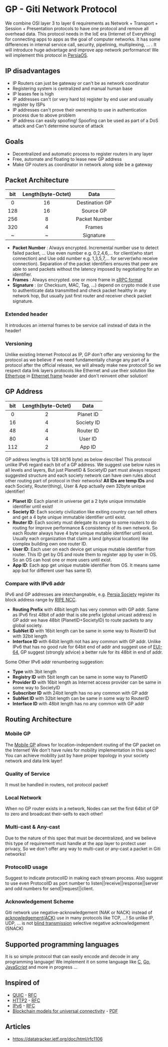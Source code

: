 # GP - Giti Network Protocol
We combine OSI layer 3 to layer 6 requirements as Network + Transport + Session + Presentation protocols to have one protocol and remove all overhead data. This protocol needs in the IoE era (Internet of Everything) for connecting apps to apps as the goal of computer networks.
It has some differences in internal service call, security, pipelining, multiplexing, ... . It will introduce huge advantage and improve app network performance! We will implement this protocol in [PersiaOS](./PersiaOS.md).

## IP disadvantages
- IP Routers can just be gateway or can't be as network coordinator
- Registering system is centralized and manual human base
- IP leases fee is high
- IP addresses can't (or very hard to) register by end user and usually register by ISPs
- IP addresses can't prove their ownership to use in authentication process due to above problem
- IP address can easily spoofing! Spoofing can be used as part of a DoS attack and Can't determine source of attack

## Goals
- Decentralized and automatic process to register routers in any layer
- Free, automate and floating to lease new GP address
- Make GP routers as coordinator in network along side be a gateway

## Packet Architecture
| bit     | Length(byte-Octet)| Data                  |
| :---:   | :---:             | :---:                 |
| 0       | 16                | Destination GP        |
| 128     | 16                | Source GP             |
| 256     | 8                 | Packet Number         |
| 320     | 4                 | Frames                |
| ~       | ~                 | Signature             |

- **Packet Number** : Always encrypted. Incremental number use to detect failed packet, ... Use even number e.g. 0,2,4,6,... for client(who start connection) and Use odd number e.g. 1,3,5,7,... for server(who receive connection). Separation of the packet identifiers ensures that peer are able to send packets without the latency imposed by negotiating for an identifier.
- **Frames** : Always encrypted. one or more frame in [sRPC format](./sRPC.md)
- **Signature** : (or Checksum, MAC, Tag, ...) depend on crypto mode it use to authenticate data transmitted and check packet healthy in any network hop, But usually just first router and receiver check packet signature.

### Extended header
It introduces an internal frames to be service call instead of data in the header!

### Versioning
Unlike existing Internet Protocol as IP, GP don't offer any versioning for the protocol as we believe if we need fundamentally change any part of a protocol after the official release, we will already make new protocol! So we respect data link layers protocols like Ethernet and use their solution like [Ethertype](https://en.wikipedia.org/wiki/Ethertype) in [Ethernet frame](https://en.wikipedia.org/wiki/Ethernet_frame) header and don't reinvent other solution!

## GP Address
| bit    | Length(byte-Octet)| Data            |
| :---:  | :---:             | :---:           |
| 0      | 2                 | Planet ID       |
| 16     | 4                 | Society ID      |
| 48     | 4                 | Router ID       |
| 80     | 4                 | User ID         |
| 112    | 2                 | App ID          |

GP address lengths is 128 bit(16 byte) as below describe! This protocol unlike IPv6 regard each bit of a GP address. We suggest use below rules in all levels and layers, But just PlanetID & SocietyID part must always respect suggested structure and each society network can have own rules about other routing part of protocol in their networks! **All IDs are temp IDs** and each Society, Router(thing), User & App actually own 32byte unique identifier!
- **Planet ID**: Each planet in universe get a 2 byte unique immutable identifier until exist!
- **Society ID**: Each society civilization like exiting country can tell others and get a 4 byte unique immutable identifier until exist.
- **Router ID**: Each society must delegate its range to some routers to do routing for improve performance & consistency of its own network. So each Router always have 4 byte unique mutable identifier until exist. Usually each organization that claim a land (physical location) like complex building own one router ID.
- **User ID**: Each user on each device get unique mutable identifier from router. This ID get by OS and route them to register app by user in OS. So an OS can host one or more users until exist.
- **App ID**: Each app get unique mutable identifier from OS. It means same app but for different user has same ID.

### Compare with IPv6 addr
IPv6 and GP addresses are interchangeable, e.g. [Persia Society](persia.giti) register its block address range by [RIPE NCC](https://www.ripe.net/publications/docs/ripe-744).

- **Routing Prefix** with 48bit length has very common with GP addr. Same as IPv6 first 48bit of addr that is site prefix (global unicast address) in GP addr we have 48bit (PlanetID+SocietyID) to route packets to any global society.
- **SubNet ID** with 16bit length can be same in some way to RouterID but with 32bit length
- **Interface ID** with 64bit length not has any common with GP addr. Unlike IPv6 that has no good rule for 64bit end of addr and suggest use of [EUI-64](https://en.wikipedia.org/wiki/Organizationally_unique_identifier#64-bit_extended_unique_identifier_(EUI-64)), GP suggest (strongly advice) a better rule for its 48bit in end of addr.

Some Other IPv6 addr renumbering suggestion:
- **Type** with 3bit length
- **Registry ID** with 5bit length can be same in some way to PlanetID
- **Provider ID** with 16bit length as Internet access provider can be same in some way to SocietyID
- **Subscriber ID** with 24bit length has no any common with GP addr
- **SubNet ID** with 32bit length can be same in some way to RouterID
- **Interface ID** with 48bit length has no any common with GP addr

## Routing Architecture

### Mobile GP
The [Mobile GP](https://en.wikipedia.org/wiki/Mobile_IP) allows for location-independent routing of the GP packet on the Internet! We don't have rules for mobility implementation in this spec! You can achieve mobility just by have proper topology in your society network and data link layer!

### Quality of Service
It must be handled in routers, not protocol packet!

### Local Network
When no GP router exists in a network, Nodes can set the first 64bit of GP to zero and broadcast their-selfs to each other!

### Multi-cast & Any-cast
Due to the nature of this spec that must be decentralized, and we believe this type of requirement must handle at the app layer to protect user privacy, So we don't offer any way to multi-cast or any-cast a packet in Giti networks!

### ProtocolID usage
Suggest to indicate protocolID in making each stream process. Also suggest to use even ProtocolID as port number to listen||receive||response||server and odd numbers for send||request||client.

### Acknowledgement Scheme
Giti network use negative-acknowledgement (NAK or NACK) instead of [acknowledgement(ACK)](https://en.wikipedia.org/wiki/Acknowledgement_(data_networks)) use in many protocols like TCP, ...! So unlike IP, UDP, ... is not [blind transmission](https://en.wikipedia.org/wiki/Blind_transmission)
selective negative acknowledgement (SNACK)

## Supported programming languages
It is so simple protocol that can easily encode and decode in any programming language! We implement it on some language like [C](), [Go](https://github.com/GeniusesGroup/libgo/blob/master/GP), [JavaScript]() and more in progress ...

## Inspired of
- [QUIC](https://en.wikipedia.org/wiki/QUIC) - [RFC](https://datatracker.ietf.org/doc/html/rfc9000) 
- [HTTP2]() - [RFC](https://tools.ietf.org/html/rfc7540)
- [IPv6](https://en.wikipedia.org/wiki/IPv6) - [RFC]()
- [Blockchain models for universal connectivity](https://www.semanticscholar.org/paper/Blockchain-models-for-universal-connectivity-Navarro-Castro/788b7a634b369d98e72ed37c5fdf71f7fd62ef0b) - [PDF](https://pdfs.semanticscholar.org/788b/7a634b369d98e72ed37c5fdf71f7fd62ef0b.pdf?_ga=2.260489549.1562006812.1569054619-1995410782.1569054619)

## Articles
- https://datatracker.ietf.org/doc/html/rfc1106
